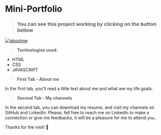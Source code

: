 # Mini-Portfolio

> ### You can see this project working by clicking on the button bellow
[![aboutme](https://img.shields.io/website?label=Watch_the_Project&style=for-the-badge&url=https://samuelmagalhaes.github.io/mini-portfolio/)](https://samuelmagalhaes.github.io/mini-portfolio/)

> <strong>Technologies used:</strong>

- HTML
- CSS
- JAVASCRIPT

> <strong>First Tab - About me</strong>

In the first tab, you'll read a little text about me and what are my life goals.

> <strong>Second Tab - My channels</strong>

In the second tab, you can download my resume, and visit my channels on GitHub and LinkedIn. Please, fell free to reach me on LinkedIn to make a connection or give me feedbacks, it will be a pleasure for me to attend you.

Thanks for the visit! 👋
